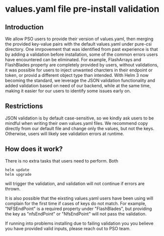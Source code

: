 
# values.yaml file pre-install validation 

## Introduction

We allow PSO users to provide their version of values.yaml, then merging the provided key-value pairs with the default values.yaml under pure-csi directory.
One imrpovement that was identified from past experience is that by adding a validation before installation, some of the common errors users have encountered
can be eliminated. For example, FlashArrays and FlashBlades property are completely provided by users, without validations, it was possible for users to inject
unwanted charcters in their endpoint or token, or provid a different object type than intended. With Helm 3 now becoming the standard, we leverage the JSON 
validation functionality and added validation based on need of our backend, while at the same time, making it easier for our users to identify some issues 
early on. 

## Restrictions
JSON validation is by default case-sensitive, so we kindly ask users to be mindful when writing their own values.yaml files. We recommend copy directly from our
default file and change only the values, but not the keys. Otherwise, users will likely see validation errors at runtime. 

## How does it work? 
There is no extra tasks that users need to perform. Both 
```bash
helm update
helm upgrade
```
will trigger the validation, and validation will not continue if errors are thrown. 

It is also possible that the eixsting values.yaml users have been using will complain for the first time if cases of keys do not match. For example, "NFSEndPoint"
is a required property under "FlashBlades", but providing the key as "nfsEndPoint" or "NfsEndPoint" will not pass the validation. 

If running into problems installing due to failing validation you you believe you have provided valid inputs, please reach out to PSO team. 